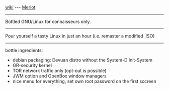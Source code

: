 [wiki](https://github.com/sigoa/Merlot/wiki) --- [Merlot](https://sigoa.github.io/Merlot/)

***

Bottled GNU/Linux for connaisseurs only.

***

Pour yourself a tasty Linux in just an hour (i.e. remaster a modified .ISO)

***

bottle ingredients: 
 * debian packaging: Devuan distro without the System-D Init-System
 * GR-security kernel
 * TOR network traffic only (opt-out is possible)
 * JWM option and OpenBox window managers
 * nice menu for everything, set own root password on the first sccreen
